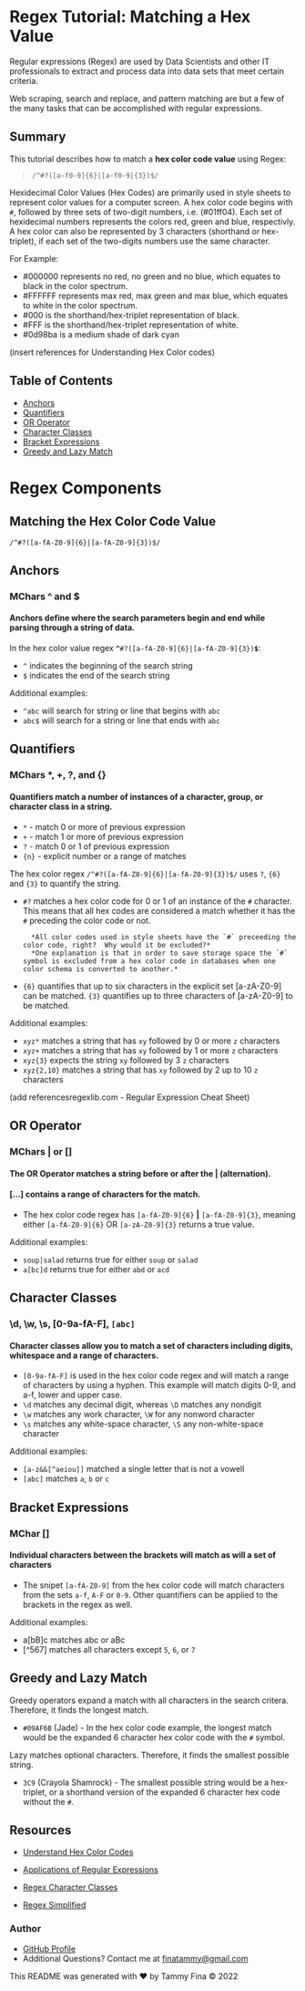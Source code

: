 # <b>Regex Tutorial:  Matching a Hex Value</b>

Regular expressions (Regex) are used by Data Scientists and other IT professionals to extract and process data into data sets that meet certain criteria.

Web scraping, search and replace, and pattern matching are but a few of the many tasks that can be accomplished with regular expressions.

## <b>Summary</b>

This tutorial describes how to match a <b>hex color code value</b> using Regex:

> `/^#?([a-f0-9]{6}|[a-f0-9|{3})$/`

Hexidecimal Color Values (Hex Codes) are primarily used in style sheets to represent color values for a computer screen.  A hex color code begins with `#`, followed by three sets of two-digit numbers, i.e. (#01ff04). Each set of hexidecimal numbers represents the colors red, green and blue, respectivly.  A hex color can also be represented by 3 characters (shorthand or hex-triplet), if each set of the two-digits numbers use the same character.

For Example:
* #000000 represents no red, no green and no blue, which equates to black in the color spectrum.
* #FFFFFF represents max red, max green and max blue, which equates to white in the color spectrum.
* #000 is the shorthand/hex-triplet representation of black.
* #FFF is the shorthand/hex-triplet representation of white.
* #0d98ba is a medium shade of dark cyan

(insert references for Understanding Hex Color codes)


## Table of Contents

- [Anchors](#anchors)
- [Quantifiers](#quantifiers)
- [OR Operator](#or-operator)
- [Character Classes](#character-classes)
- [Bracket Expressions](#bracket-expressions)
- [Greedy and Lazy Match](#greedy-and-lazy-match)

# Regex Components

## Matching the Hex Color Code Value 
`/^#?([a-fA-Z0-9]{6}|[a-fA-Z0-9]{3})$/`

## Anchors 
### MChars ^ and $

#### Anchors define where the search parameters begin and end while parsing through a string of data.

In the hex color value regex **`^`**`#?([a-fA-Z0-9]{6}|[a-fA-Z0-9]{3})`**`$`**:

- `^` indicates the beginning of the search string
- `$` indicates the end of the search string

Additional examples:
- `^abc` will search for string or line that begins with `abc`
- `abc$` will search for a string or line that ends with `abc`


## Quantifiers
### MChars  *, +, ?, and {}

#### Quantifiers match a number of instances of a character, group, or character class in a string.

- `*` - match 0 or more of previous expression
- `+` - match 1 or more of previous expression
- `?` - match 0 or 1 of previous expression
- `{n}` - explicit number or a range of matches

The hex color regex `/^#?([a-fA-Z0-9]{6}|[a-fA-Z0-9]{3})$/` uses  `?`, `{6}` and `{3}` to quantify the string.

- `#?` matches a hex color code for 0 or 1 of an instance of the `#` character.  This means that all hex codes are considered a match whether it has the `#` preceding the color code or not.

        *All color codes used in style sheets have the `#` preceeding the color code, right?  Why would it be excluded?*  
        *One explanation is that in order to save storage space the `#` symbol is excluded from a hex color code in databases when one color schema is converted to another.*

- `{6}` quantifies that up to six characters in the explicit set [a-zA-Z0-9] can be matched.  `{3}` quantifies up to three characters of [a-zA-Z0-9] to be matched.

Additional examples:
- `xyz*` matches a string that has `xy` followed by 0 or more `z` characters
- `xyz+` matches a string that has `xy` followed by 1 or more `z` characters
- `xyz{3}` expects the string  `xy` followed by 3 `z` characters
- `xyz{2,10}` matches a string that has `xy` followed by 2 up to 10 `z` characters

(add referencesregexlib.com  - Regular Expression Cheat Sheet)


## OR Operator
### MChars | or []

#### The OR Operator matches a string before or after the | (alternation).  
#### [...] contains a range of characters for the match.

- The hex color code regex has `[a-fA-Z0-9]{6}` **|** `[a-fA-Z0-9]{3}`, meaning either `[a-fA-Z0-9]{6}` OR `[a-zA-Z0-9]{3}` returns a true value.

Additional examples:
- `soup|salad` returns true for either `soup` or `salad`
- `a[bc]d` returns true for either `abd` or `acd`


## Character Classes
### \d, \w, \s, [0-9a-fA-F], `[abc]` 

#### Character classes allow you to match a set of characters including digits, whitespace and a range of characters.

- `[0-9a-fA-F]` is used in the hex color code regex and will match a range of characters by using a hyphen.  This example will match digits 0-9, and a-f, lower and upper case.
- `\d` matches any decimal digit, whereas `\D` matches any nondigit
- `\w` matches any work character, `\W` for any nonword character
- `\s` matches any white-space character, `\S` any non-white-space character

Additional examples:
- `[a-z&&[^aeiou]]` matched a single letter that is not a vowell
- `[abc]` matches `a`, `b` or `c`


## Bracket Expressions
### MChar []

#### Individual characters between the brackets will match as will a set of characters

- The snipet `[a-fA-Z0-9]` from the hex color code will match characters from the sets `a-f`, `A-F` or `0-9`.  Other quantifiers can be applied to the brackets in the regex as well.

Additional examples:
- a[bB]c matches abc or aBc
- [^567] matches all characters except `5`, `6`, or `7`


## Greedy and Lazy Match

 Greedy operators expand a match with all characters in the search critera.  Therefore, it finds the longest match. 

 - `#09AF6B` (Jade) -  In the hex color code example, the longest match would be the expanded 6 character hex color code with the `#` symbol.

 Lazy matches optional characters.  Therefore, it finds the smallest possible string.

 - `3C9` (Crayola Shamrock) - The smallest possible string would be a hex-triplet, or a shorthand version of the expanded 6 character hex code without the `#`.


## Resources

* [Understand Hex Color Codes](https://www.codeconquest.com/hex-color-codes/)

* [Applications of Regular Expressions](https://www.analyticsvidhya.com/blog/2020/01/4-applications-of-regular-expressions-that-every-data-scientist-should-know-with-python-code/)

* [Regex Character Classes](https://www.regular-expressions.info/refcharclass.html)

* [Regex Simplified](https://ionlake.zendesk.com/hc/en-us/articles/360031442771-Regex-Simplified-by-Jonny-Fox)


### Author
  
- [GitHub Profile](https://github.com/trfina)
- Additional Questions?  Contact me at finatammy@gmail.com

This README was generated with ❤️ by Tammy Fina © 2022
